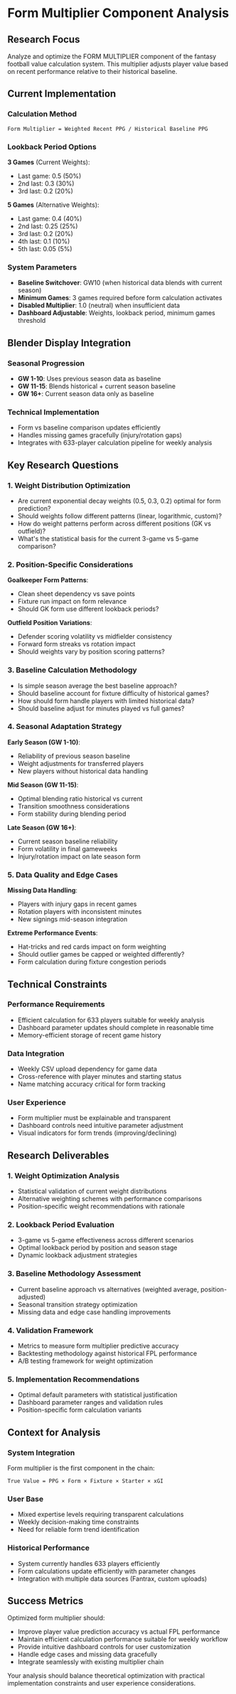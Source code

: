 # Form Multiplier Component Analysis

## Research Focus
Analyze and optimize the FORM MULTIPLIER component of the fantasy football value calculation system. This multiplier adjusts player value based on recent performance relative to their historical baseline.

## Current Implementation

### Calculation Method
```
Form Multiplier = Weighted Recent PPG / Historical Baseline PPG
```

### Lookback Period Options
**3 Games** (Current Weights):
- Last game: 0.5 (50%)
- 2nd last: 0.3 (30%)
- 3rd last: 0.2 (20%)

**5 Games** (Alternative Weights):
- Last game: 0.4 (40%)
- 2nd last: 0.25 (25%)
- 3rd last: 0.2 (20%)
- 4th last: 0.1 (10%)
- 5th last: 0.05 (5%)

### System Parameters
- **Baseline Switchover**: GW10 (when historical data blends with current season)
- **Minimum Games**: 3 games required before form calculation activates
- **Disabled Multiplier**: 1.0 (neutral) when insufficient data
- **Dashboard Adjustable**: Weights, lookback period, minimum games threshold

## Blender Display Integration

### Seasonal Progression
- **GW 1-10**: Uses previous season data as baseline
- **GW 11-15**: Blends historical + current season baseline
- **GW 16+**: Current season data only as baseline

### Technical Implementation
- Form vs baseline comparison updates efficiently
- Handles missing games gracefully (injury/rotation gaps)
- Integrates with 633-player calculation pipeline for weekly analysis

## Key Research Questions

### 1. Weight Distribution Optimization
- Are current exponential decay weights (0.5, 0.3, 0.2) optimal for form prediction?
- Should weights follow different patterns (linear, logarithmic, custom)?
- How do weight patterns perform across different positions (GK vs outfield)?
- What's the statistical basis for the current 3-game vs 5-game comparison?

### 2. Position-Specific Considerations
**Goalkeeper Form Patterns**:
- Clean sheet dependency vs save points
- Fixture run impact on form relevance
- Should GK form use different lookback periods?

**Outfield Position Variations**:
- Defender scoring volatility vs midfielder consistency
- Forward form streaks vs rotation impact
- Should weights vary by position scoring patterns?

### 3. Baseline Calculation Methodology
- Is simple season average the best baseline approach?
- Should baseline account for fixture difficulty of historical games?
- How should form handle players with limited historical data?
- Should baseline adjust for minutes played vs full games?

### 4. Seasonal Adaptation Strategy
**Early Season (GW 1-10)**:
- Reliability of previous season baseline
- Weight adjustments for transferred players
- New players without historical data handling

**Mid Season (GW 11-15)**:
- Optimal blending ratio historical vs current
- Transition smoothness considerations
- Form stability during blending period

**Late Season (GW 16+)**:
- Current season baseline reliability
- Form volatility in final gameweeks
- Injury/rotation impact on late season form

### 5. Data Quality and Edge Cases
**Missing Data Handling**:
- Players with injury gaps in recent games
- Rotation players with inconsistent minutes
- New signings mid-season integration

**Extreme Performance Events**:
- Hat-tricks and red cards impact on form weighting
- Should outlier games be capped or weighted differently?
- Form calculation during fixture congestion periods

## Technical Constraints

### Performance Requirements
- Efficient calculation for 633 players suitable for weekly analysis
- Dashboard parameter updates should complete in reasonable time
- Memory-efficient storage of recent game history

### Data Integration
- Weekly CSV upload dependency for game data
- Cross-reference with player minutes and starting status
- Name matching accuracy critical for form tracking

### User Experience
- Form multiplier must be explainable and transparent
- Dashboard controls need intuitive parameter adjustment
- Visual indicators for form trends (improving/declining)

## Research Deliverables

### 1. Weight Optimization Analysis
- Statistical validation of current weight distributions
- Alternative weighting schemes with performance comparisons
- Position-specific weight recommendations with rationale

### 2. Lookback Period Evaluation
- 3-game vs 5-game effectiveness across different scenarios
- Optimal lookback period by position and season stage
- Dynamic lookback adjustment strategies

### 3. Baseline Methodology Assessment
- Current baseline approach vs alternatives (weighted average, position-adjusted)
- Seasonal transition strategy optimization
- Missing data and edge case handling improvements

### 4. Validation Framework
- Metrics to measure form multiplier predictive accuracy
- Backtesting methodology against historical FPL performance
- A/B testing framework for weight optimization

### 5. Implementation Recommendations
- Optimal default parameters with statistical justification
- Dashboard parameter ranges and validation rules
- Position-specific form calculation variants

## Context for Analysis

### System Integration
Form multiplier is the first component in the chain:
```
True Value = PPG × Form × Fixture × Starter × xGI
```

### User Base
- Mixed expertise levels requiring transparent calculations
- Weekly decision-making time constraints
- Need for reliable form trend identification

### Historical Performance
- System currently handles 633 players efficiently
- Form calculations update efficiently with parameter changes
- Integration with multiple data sources (Fantrax, custom uploads)

## Success Metrics

Optimized form multiplier should:
- Improve player value prediction accuracy vs actual FPL performance
- Maintain efficient calculation performance suitable for weekly workflow
- Provide intuitive dashboard controls for user customization
- Handle edge cases and missing data gracefully
- Integrate seamlessly with existing multiplier chain

Your analysis should balance theoretical optimization with practical implementation constraints and user experience considerations.